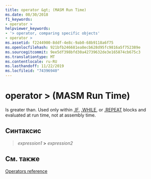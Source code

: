 ```yaml
---
title: operator &gt; (MASM Run Time)
ms.date: 08/30/2018
f1_keywords:
- operator >
helpviewer_keywords:
- '> operator, comparing specific objects'
- operator >
ms.assetid: f2244900-8ddf-4e8c-9ab0-68b9118a6f75
ms.openlocfilehash: 921bfb246681ea8ecb628d95fc9816a5f752389e
ms.sourcegitcommit: 9ee5df398bfd30a42739632de3e165874cb675c3
ms.translationtype: MT
ms.contentlocale: ru-RU
ms.lasthandoff: 11/22/2019
ms.locfileid: "74396940"
---
```

# <a name="operator-gt-masm-run-time"></a>operator &gt; (MASM Run Time)

Is greater than. Used only within [.IF](../../assembler/masm/dot-if.md), [.WHILE](../../assembler/masm/dot-while.md), or [.REPEAT](../../assembler/masm/dot-repeat.md) blocks and evaluated at run time, not at assembly time.

## <a name="syntax"></a>Синтаксис

> *expression1* **>** *expression2*

## <a name="see-also"></a>См. также

[Operators reference](operators-reference.md)
